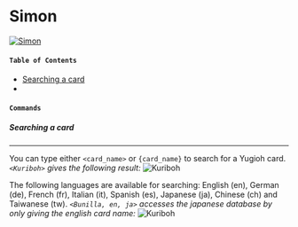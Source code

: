 # Simon

[![Simon](http://i.imgur.com/OPU9N1O.png)](https://nodesource.com/products/nsolid)

#### **`Table of Contents`**
- [Searching a card](#searching-a-card)
- 


#### **`Commands`**

##### **Searching a card**
---
You can type either `<card_name>` or `{card_name}` to search for a Yugioh card.
*`<Kuriboh>` gives the following result:*
![Kuriboh](http://image.prntscr.com/image/72822c5ccc7c452e939ca83d5627f431.png)

The following languages are available for searching:
English (en), German (de), French (fr), Italian (it), Spanish (es), Japanese (ja), Chinese (ch) and Taiwanese (tw).
*`<Bunilla, en, ja>` accesses the japanese database by only giving the english card name:*
![Kuriboh](http://image.prntscr.com/image/43b3519b8db24684a14c25092d74bf4d.png)

